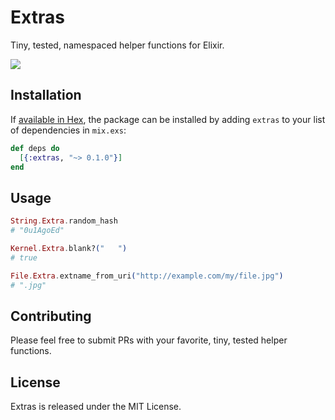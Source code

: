 # Extras

Tiny, tested, namespaced helper functions for Elixir.

![](https://media.giphy.com/media/8Ry7iAVwKBQpG/giphy.gif)

## Installation

If [available in Hex](https://hex.pm/docs/publish), the package can be installed
by adding `extras` to your list of dependencies in `mix.exs`:

```elixir
def deps do
  [{:extras, "~> 0.1.0"}]
end
```

## Usage

```elixir
String.Extra.random_hash
# "0u1AgoEd"

Kernel.Extra.blank?("   ")
# true

File.Extra.extname_from_uri("http://example.com/my/file.jpg")
# ".jpg"
```

## Contributing

Please feel free to submit PRs with your favorite, tiny, tested helper functions.

## License

Extras is released under the MIT License.
